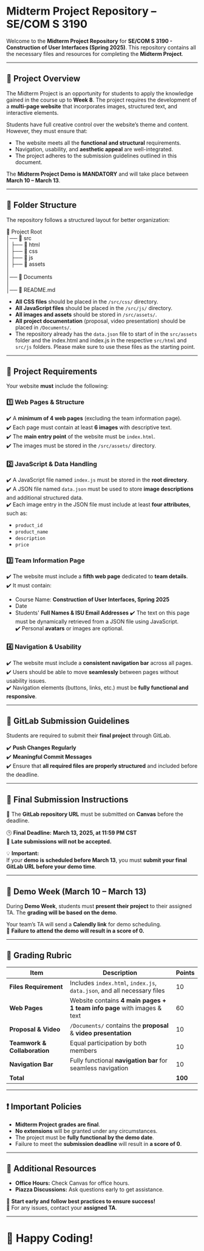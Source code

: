 # Midterm Project Repository – SE/COM S 3190

Welcome to the **Midterm Project Repository** for **SE/COM S 3190 - Construction of User Interfaces (Spring 2025)**. This repository contains all the necessary files and resources for completing the **Midterm Project**.

---

## 📖 Project Overview

The Midterm Project is an opportunity for students to apply the knowledge gained in the course up to **Week 8**. The project requires the development of a **multi-page website** that incorporates images, structured text, and interactive elements.

Students have full creative control over the website’s theme and content. However, they must ensure that:

- The website meets all the **functional and structural** requirements.
- Navigation, usability, and **aesthetic appeal** are well-integrated.
- The project adheres to the submission guidelines outlined in this document.

The **Midterm Project Demo is MANDATORY** and will take place between **March 10 – March 13**.

---

## 📂 Folder Structure

The repository follows a structured layout for better organization:

📂 Project Root  
│── 📂 src  
│ ├── 📂 html  
│ ├── 📂 css  
│ ├── 📂 js  
│ ├── 📂 assets  
│  
│── 📂 Documents  
│  
│── 📄 README.md

- **All CSS files** should be placed in the `/src/css/` directory.
- **All JavaScript files** should be placed in the `/src/js/` directory.
- **All images and assets** should be stored in `/src/assets/`.
- **All project documentation** (proposal, video presentation) should be placed in `/Documents/`.
- The repository already has the `data.json` file to start of in the `src/assets` folder and the index.html and index.js in the respective `src/html` and `src/js` folders. Please make sure to use these files as the starting point.

---

## 📌 Project Requirements

Your website **must** include the following:

### **1️⃣ Web Pages & Structure**

✔️ A **minimum of 4 web pages** (excluding the team information page).  
✔️ Each page must contain at least **6 images** with descriptive text.  
✔️ The **main entry point** of the website must be `index.html`.  
✔️ The images must be stored in the `/src/assets/` directory.

### **2️⃣ JavaScript & Data Handling**

✔️ A JavaScript file named `index.js` must be stored in the **root directory**.  
✔️ A JSON file named `data.json` must be used to store **image descriptions** and additional structured data.  
✔️ Each image entry in the JSON file must include at least **four attributes**, such as:

- `product_id`
- `product_name`
- `description`
- `price`

### **3️⃣ Team Information Page**

✔️ The website must include a **fifth web page** dedicated to **team details**.  
✔️ It must contain:

- Course Name: **Construction of User Interfaces, Spring 2025**
- Date
- Students' **Full Names & ISU Email Addresses**
  ✔️ The text on this page must be dynamically retrieved from a JSON file using JavaScript.  
  ✔️ Personal **avatars** or images are optional.

### **4️⃣ Navigation & Usability**

✔️ The website must include a **consistent navigation bar** across all pages.  
✔️ Users should be able to move **seamlessly** between pages without usability issues.  
✔️ Navigation elements (buttons, links, etc.) must be **fully functional and responsive**.

---

## 🚀 GitLab Submission Guidelines

Students are required to submit their **final project** through GitLab.

✔️ **Push Changes Regularly**  
✔️ **Meaningful Commit Messages**  
✔️ Ensure that **all required files are properly structured** and included before the deadline.

---

## 📝 Final Submission Instructions

📌 The **GitLab repository URL** must be submitted on **Canvas** before the deadline.

🕒 **Final Deadline:** **March 13, 2025, at 11:59 PM CST**  
🚨 **Late submissions will not be accepted.**

💡 **Important:**  
If your **demo is scheduled before March 13**, you must **submit your final GitLab URL before your demo time**.

---

## 🎤 Demo Week (March 10 – March 13)

During **Demo Week**, students must **present their project** to their assigned TA. The **grading will be based on the demo**.

Your team’s TA will send a **Calendly link** for demo scheduling.  
🔹 **Failure to attend the demo will result in a score of 0.**

---

## 🎯 Grading Rubric

| **Item**                     | **Description**                                                         | **Points** |
| ---------------------------- | ----------------------------------------------------------------------- | ---------- |
| **Files Requirement**        | Includes `index.html`, `index.js`, `data.json`, and all necessary files | 10         |
| **Web Pages**                | Website contains **4 main pages + 1 team info page** with images & text | 60         |
| **Proposal & Video**         | `/Documents/` contains the **proposal** & **video presentation**        | 10         |
| **Teamwork & Collaboration** | Equal participation by both members                                     | 10         |
| **Navigation Bar**           | Fully functional **navigation bar** for seamless navigation             | 10         |
| **Total**                    |                                                                         | **100**    |

---

## ❗ Important Policies

- **Midterm Project grades are final**.
- **No extensions** will be granted under any circumstances.
- The project must be **fully functional by the demo date**.
- Failure to meet the **submission deadline** will result in **a score of 0**.

---

## 🔗 Additional Resources

- **Office Hours:** Check Canvas for office hours.
- **Piazza Discussions:** Ask questions early to get assistance.

🚀 **Start early and follow best practices to ensure success!**  
📩 For any issues, contact your **assigned TA**.

---

# 🎉 Happy Coding!
